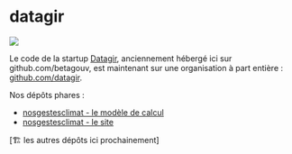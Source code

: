 # datagir

![](https://datagir.ademe.fr/logo-w200px.jpg)

Le code de la startup [Datagir](https://datagir.ademe.fr), anciennement hébergé ici sur github.com/betagouv, est maintenant sur une organisation à part entière :  [github.com/datagir](https://github.com/datagir).

Nos dépôts phares :
 
- [nosgestesclimat - le modèle de calcul](https://github.com/datagir/nosgestesclimat)
- [nosgestesclimat - le site](https://github.com/datagir/nosgestesclimat-site)

[🏗️ les autres dépôts ici prochainement]
